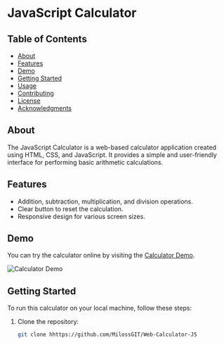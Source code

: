 # JavaScript Calculator

## Table of Contents

- [About](#about)
- [Features](#features)
- [Demo](#demo)
- [Getting Started](#getting-started)
- [Usage](#usage)
- [Contributing](#contributing)
- [License](#license)
- [Acknowledgments](#acknowledgments)

## About

The JavaScript Calculator is a web-based calculator application created using HTML, CSS, and JavaScript. It provides a simple and user-friendly interface for performing basic arithmetic calculations.

## Features

- Addition, subtraction, multiplication, and division operations.
- Clear button to reset the calculation.
- Responsive design for various screen sizes.

## Demo

You can try the calculator online by visiting the [Calculator Demo](link-to-demo).

![Calculator Demo](link-to-demo-image)

## Getting Started

To run this calculator on your local machine, follow these steps:

1. Clone the repository:

   ```bash
   git clone hhttps://github.com/MilossGIT/Web-Calculator-JS
